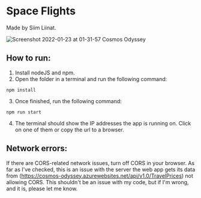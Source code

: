 # Space Flights

Made by Siim Liinat.

![Screenshot 2022-01-23 at 01-31-57 Cosmos Odyssey](https://user-images.githubusercontent.com/57288361/150658988-2ad82057-9768-4cef-a2b3-ead7eeaee45a.png)

## How to run:

1) Install nodeJS and npm.
2) Open the folder  in a terminal and run the following command:
```
npm install
```

3) Once finished, run the following command:
```
npm run start
```
4) The terminal should show the IP addresses the app is running on. Click on one of them or copy the url to a browser.


## Network errors:
If there are CORS-related network issues, turn off CORS in your browser. As far as I've checked, this is an issue with
the server the web app gets its data from (https://cosmos-odyssey.azurewebsites.net/api/v1.0/TravelPrices) not allowing CORS. This shouldn't be an issue with my code, but
if I'm wrong, and it is, please let me know.
